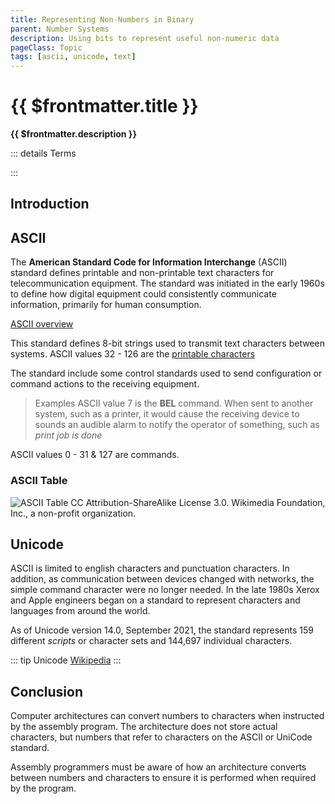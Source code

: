 ```yaml
---
title: Representing Non-Numbers in Binary
parent: Number Systems
description: Using bits to represent useful non-numeric data
pageClass: Topic
tags: [ascii, unicode, text]
---
```


<script setup>
import KeyConcepts from '../../.vitepress/components/KeyConcepts.vue'
</script>

# {{ $frontmatter.title }}
**{{ $frontmatter.description }}**

<KeyConcepts :ConceptArray= "[
{
  Concept:'Numbers are used to represent letters',
  Details:'ASCII provides a standard way to map numbers to alphanumeric values, as well as punctuation and special characters'
},
{
  Concept:'Computer architectures are number based',
  Details:'To present ASCII (or UniCode) characters, the architecture and the assembly program must manage the numbers they intended to represent characters'
  },
]" />

::: details Terms
<!--@include: @/TextSnippets/Foundations/NumberSystems_Terms.md-->
:::

## Introduction

## ASCII

The **American Standard Code for Information Interchange** (ASCII) standard defines printable and non-printable text characters for telecommunication equipment. The standard was initiated in the early 1960s to define how digital equipment could consistently communicate information, primarily for human consumption.

[ASCII overview](https://en.wikipedia.org/wiki/ASCII)

This standard defines 8-bit strings used to transmit text characters between systems. ASCII values 32 - 126 are the [printable characters](https://en.wikipedia.org/wiki/ASCII#Printable_characters)

The standard include some control standards used to send configuration or command actions to the receiving equipment. 

> Examples ASCII value 7 is the **BEL** command. When sent to another system, such as a printer, it would cause the receiving device to sounds an audible alarm to notify the operator of something, such as *print job is done*

ASCII values 0 - 31 & 127 are commands. 

### ASCII Table

![ASCII Table](/images/NumberSystems/1280px-ASCII-Table-wide.svg.png)
CC Attribution-ShareAlike License 3.0. Wikimedia Foundation, Inc., a non-profit organization.

## Unicode

ASCII is limited to english characters and punctuation characters. In addition, as communication between devices changed with networks, the simple command character were no longer needed. In the late 1980s Xerox and Apple engineers began on a standard to represent characters and languages from around the world.

As of Unicode version 14.0, September 2021, the standard represents 159 different *scripts* or character sets and 144,697 individual characters.

::: tip Unicode 
[Wikipedia](https://en.wikipedia.org/wiki/Unicode)
:::

## Conclusion

Computer architectures can convert numbers to characters when instructed by the assembly program. The architecture does not store actual characters, but numbers that refer to characters on the ASCII or UniCode standard.

Assembly programmers must be aware of how an architecture converts between numbers and characters to ensure it is performed when required by the program.